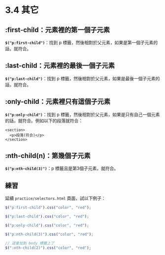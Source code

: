 # 3.4 其它

## :first-child：元素裡的第一個子元素

**`$("p:first-child")`**：找到 p 標籤，然後相對於父元素，如果是第一個子元素的話，就符合。

## :last-child：元素裡的最後一個子元素

**`$("p:last-child")`**：找到 p 標籤，然後相對於父元素，如果是最後一個子元素的話，就符合。

## :only-child：元素裡只有這個子元素

**`$("p:only-child")`**：找到 p 標籤，然後相對於父元素，如果是只有自己一個元素的話，就符合。例如以下的段落就符合：

```markup
<section>
  <p>段落(符合)</p>
</section>
```

## :nth-child(n)：第幾個子元素

**`$("p:nth-child(3)")`**：p 標籤且是第3個子元素，就符合。



## 練習

延續 `practice/selectors.html` 頁面，試以下例子：

```javascript
$("p:first-child").css("color", "red");
```

```javascript
$("p:last-child").css("color", "red");
```

```javascript
$("p:only-child").css("color", "red");
```

```javascript
$("p:nth-child(3)").css("color", "red");
```

```javascript
// 這會加到 body 標籤上了
$(":nth-child(2)").css("color", "red");
```
